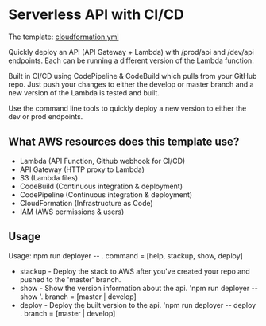# Serverless API with CI/CD
The template: [cloudformation.yml](infrastructure/cloudformation.yml)

Quickly deploy an API (API Gateway + Lambda) with /prod/api and /dev/api endpoints.  Each can be running a different version of the Lambda function.

Built in CI/CD using CodePipeline & CodeBuild which pulls from your GitHub repo.  Just push your changes to either the develop or master branch and a new version of the Lambda is tested and built.

Use the command line tools to quickly deploy a new version to either the dev or prod endpoints.

## What AWS resources does this template use?
* Lambda (API Function, Github webhook for CI/CD)
* API Gateway (HTTP proxy to Lambda)
* S3 (Lambda files)
* CodeBuild (Continuous integration & deployment)
* CodePipeline (Continuous integration & deployment)
* CloudFormation (Infrastructure as Code)
* IAM (AWS permissions & users)

## Usage
Usage: npm run deployer -- <command>.  command = [help, stackup, show, deploy]

* stackup - Deploy the stack to AWS after you've created your repo and pushed to the 'master' branch.
* show - Show the version information about the api.  'npm run deployer -- show <branch>'.  branch = [master | develop]
* deploy - Deploy the built version to the api.  'npm run deployer -- deploy <branch> <version>.  branch = [master | develop]
